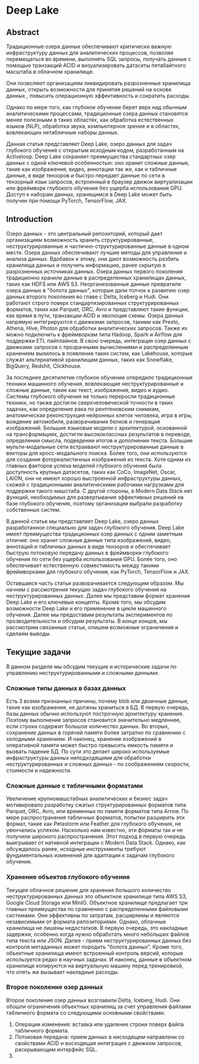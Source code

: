 # Deep Lake

## Abstract
Традиционные озера данных обеспечивают критически важную инфраструктуру данных для аналитических процессов, позволяя перемещаться во времени, выполнять SQL запросы, получать данные с помощью транзакций ACID и визуализировать датасеты петабайтного масштаба в облачном хранилище.

Они позволяют организациям ликвидировать разрозненные хранилища данных, открыть возможности для принятия решений на основе данных., повысить операционную эффективность и сократить расходы.

Однако по мере того, как глубокое обучение берет верх над обычным аналитическими процессами, традиционные озера данных становятся менее полезными в таких областях, как обработка естественных языков (NLP), обработка звука, компьютерное зрение и в областях, вовлекающих нетабличные наборы данных.

Данная статья представляет Deep Lake, озеро данных для задач глубокого обучения с открытым исходным кодом, разработанным  на Activeloop. Deep Lake сохраняет преимущества стандартных озер данных с одной ключевой особенностью: оно хранит сложные данные, такие как изображения, видео, аннотации так же, как и табличные данные, в виде тензоров и быстро передает данные по сети в тензорный язык запросов, встроенный в браузер движок виртуализации или фреймворк глубокого обучения без ущерба использования GPU. Доступ к наборам данных, хранящимся в Deep Lake может быть получен при помощи PyTorch, TensorFlow, JAX.

## Introduction
Озеро данных - это центральный репозиторий, который дает организациям возможность хранить структурированные, неструктурированные и частично-структурированные данные в одном месте. Озера данных обеспечивают лучшие методы для управления и анализа данных. Вдобавок к этому, они дают возможность разбить хранилища данных и получить информацию, ранее скрытую в разрозненных источниках данных. Озера данных первого поколения традиционно хранили данные в распределенных хранилищах данных, таких как HDFS или AWS S3. Неорганизованные данные превратили озера данных в "болота данных", которые дали толчок к развитию озер данных второго поколения во главе с  Delta, Iceberg и Hudi. Они работают строго поверх стандартизированных структурированных форматов, таких как Parquet, ORC, Avro и представляют такие функции, как время в пути, транзакции ACID и эволюция схемы. Озера данных напрямую интегрируются с движками запросов, такими как Presto, Athena, Hive, Photon для обработки аналитических запросов. Также их можно подключить к фреймворкам типа Hadoop, Spark и Airflow для поддержки ETL пайплайнов. В свою очередь, интеграция озер данных с движками запросов с прозрачными вычислениями и распределенным хранением вылилось в появление таких систем, как Lakehouse, которые служат альтернативой хранилищам данных, таких как Snowflake, BigQuery, Redshit, Clickhouse.

За последнее десятилетие глубокое обучение опередило традиционные техники машинного обучения, вовлекающие неструктурированные и сложные данные, такие как текст, изображения, видео и аудио. Системы глубокого обучения не только переросли традиционные техники, но также достигли сверхчеловеческой точности в таких задачах, как определение рака по рентгеновским снимкам, анатомическая реконструкция нейронных клеток человека, игра в игры, вождение автомобиля, разворачивание белков и генерация изображений. Большие языковые модели с архитектурой, основанной на трансформациях, достигли высококлассных результатов в переводе, определении смысла, подведении итогов и дополнении текста. Большие мульти-модальные сети встраивают неструктурированные данные в векторы для кросс-модального поиска. Более того, они используются для создания фотореалистичных изображений из текста. Хотя одним из главных факторов успеха моделей глубокого обучения была доступность крупных датасетов, таких как CoCo, ImageNet, Oscar, LAION, они не имеют хорошо выстроенной инфраструктуры данных, схожей с традиционными аналитическими  рабочими нагрузками для поддержки такого машстаба. С другой стороны, в Modern Data Stack нет функций, необходимых для развертывания эффективных решений на базе глубокого обучения, поэтому организации выбрали разработку собственных систем.

В данной статье мы представляет Deep Lake, озеро данных разработанное специально для задач глубокого обучения. Deep Lake имеет преимущества традиционных озер данных с одним заметным отличие: оно хранит сложные данные типа изображений, видео, аннотаций и табличных данных в виде тензоров и обеспечивает быструю потоковую передачу данных в фреймворки глубокого обучения по сети без ущерба использования GPU. Более того, оно обеспечивает естественную совместимость между такими фреймворками для глубокого обучения, как PyTorch, TensorFlow и JAX.

Оставшаяся часть статьи разворачивается следующим образом. Мы начнем с рассмотрения текущих задач глубокого обучения на неструктурированных данных. Далее мы представим формат хранения Deep Lake и его ключевые концепты. Кроме того, мы обсудим возможности Deep Lake и его применение в цикле машинного обучения. Далее мы предоставим результаты экспериментов по прозводительности и обсудим результаты. В конце концов, мы рассмотрим связанные статьи, опишем возможные ограничения и сделаем выводы.

## Текущие задачи
В данном разделе мы обсудим текущие и исторические задачи по управлению неструктурированными и сложными данными.

### Сложные типы данных в базах данных
Есть 3 всеми признанных причины, почему blob или двоичные данные, такие как изображения, не должны храниться в БД. В первую очередь, базы данных обычно используют построчную архитектуру хранения. Поэтому выполнение запросов становится значительно медленнее, если строка содержит большое количество данных. Во вторых, сохранение данных в горячей памяти более затратно по сравнению с холодными хранением. И наконец, хранение изображений в оперативной памяти может быстро превысить емкость памяти и вызвать падение БД. По сути это делает широко используемые инфраструктуры данных неподходящими для обработки неструктурированных и сложных данных - по соображениям скорости, стоимости и надежности.

### Сложные данные с табличными форматами
Увеличение крупномашстабных аналитических и бизнес задач мотивировало разработку сжатых структурированных форматов типа Parquet, ORC, Avro, или временных по памяти форматов типа Arrow. По мере распространения табличных форматов, попытки разширить эти формат, такие как Petastorm или Feather для глубокого обучения, не увенчались успехом. Насколько нам известно, эти форматы так и не получили широкого распространения. Этот подход в первую очередь выигрывает от нативной интеграции с Modern Data Stack. Однако, как обсуждалось ранее, исходные инструкменты требуют фундаментальных изменений для адаптации к задачам глубокого обучения.

### Хранение объектов глубокого обучения
Текущее облачное решение для хранения большого количество неструктурированных данных это объектное хранилище типа AWS S3, Google Cloud Storage или MinIO. Объектное хранилище предлагает три главных преимущества по сравнению с распределенными файловыми системами. Они эффективны по затратам, расширяемы и являются независимыми от формата репозиториями. Однако, облачные хранилища не лишены недостатков. В первую очередь, это накладные задержки, особенно когда нужно обработать много небольших файлов типа текста или JSON. Далее - прием неструктурированных данных без контроля метаданных может породить "болота данных". Кроме того, объектные хранилища имеют встроенный контроль версий, которые используется редко в научных задачах. И наконец, данные в объектном хранилище копируются на виртуальную машину перед тренировкой, что опять же вызывает накладные расходы.

### Второе поколение озер данных
Второе поколение озер данных возглавили Delta, Iceberg, Hudi. Они обошли ограничения объектных хранилищ за счет управления файлами табличного формата со следующими основными свойствами. 
1. Операции изменения: вставка или удаление строки поверх файла табличного формата.
2. Потоковая передача: прием данных в нисходящем направлени со свойствами ACID и восходящая интеграция с движком запросов, раскрывающим интерфейс SQL.
3. 